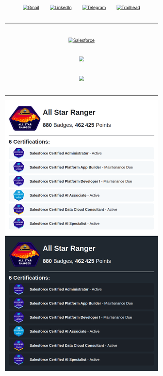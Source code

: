 <br><br>

<p align="center">
  <a href="mailto:prem12321kumar@gmail.com"><img src="https://upload.wikimedia.org/wikipedia/commons/7/7e/Gmail_icon_%282020%29.svg" alt="Gmail" style="width: 52px;" /></a>
  &nbsp;&nbsp;&nbsp;&nbsp;&nbsp;&nbsp;&nbsp;
  <a href="https://linkedin.com/in/prem12321kumar"><img src="https://skillicons.dev/icons?i=linkedin" alt="LinkedIn" /></a>
  &nbsp;&nbsp;&nbsp;&nbsp;&nbsp;&nbsp;&nbsp;
  <a href="https://t.me/prem12321kumar"><img src="https://upload.wikimedia.org/wikipedia/commons/8/82/Telegram_logo.svg" alt="Telegram" style="height: 50px;" /></a>
  &nbsp;&nbsp;&nbsp;&nbsp;&nbsp;&nbsp;&nbsp;
  <a href="https://www.salesforce.com/trailblazer/premkr"><img src="https://res.cloudinary.com/trailhead/image/upload/public-trailhead/assets/images/trailhead-logo-white-outline.png" alt="Trailhead" style="height: 50px;" /></a>
</p>

<br>

---

<br>

<p align="center">
  <a href="https://www.salesforce.com/trailblazer/premkr">
    <img alt="Salesforce" src="https://www.salesforce.com/content/dam/sfdc-docs/www/logos/logo-salesforce.svg" style="height: 48px;">
  </a>
</p>

<br>

<p align="center">
  <a href="https://prem-k-r.github.io/">
    <img src="https://skillicons.dev/icons?i=windows,vscode,github" />
  </a>
</p>

<br>

<p align="center">
  <a href="https://prem-k-r.github.io/">
    <img src="https://skillicons.dev/icons?i=java,python,c,javascript,html,css,mysql&perline=8" />
  </a>
</p>

<br>

---

<!--TH_Stats:start-->

![Trailhead-Stats-Light](images/TScard-light.png#gh-light-mode-only)
![Trailhead-Stats-Dark](images/TScard-dark.png#gh-dark-mode-only)
<!--TH_Stats:end-->

